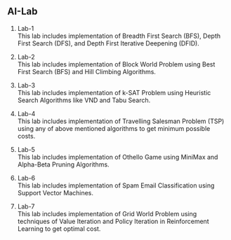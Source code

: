 ## AI-Lab

1. Lab-1 <br>
This lab includes implementation of Breadth First Search (BFS), Depth First Search (DFS), and Depth First Iterative Deepening (DFID).

2. Lab-2 <br>
This lab includes implementation of Block World Problem using Best First Search (BFS) and Hill Climbing Algorithms.

3. Lab-3 <br>
This lab includes implementation of k-SAT Problem using Heuristic Search Algorithms like VND and Tabu Search.

4. Lab-4 <br>
This lab includes implementation of Travelling Salesman Problem (TSP) using any of above mentioned algorithms to get minimum possible costs.

5. Lab-5 <br>
This lab includes implementation of Othello Game using MiniMax and Alpha-Beta Pruning Algorithms.

6. Lab-6 <br>
This lab includes implementation of Spam Email Classification using Support Vector Machines.

7. Lab-7 <br>
This lab includes implementation of Grid World Problem using techniques of Value Iteration and Policy Iteration in Reinforcement Learning to get optimal cost.
